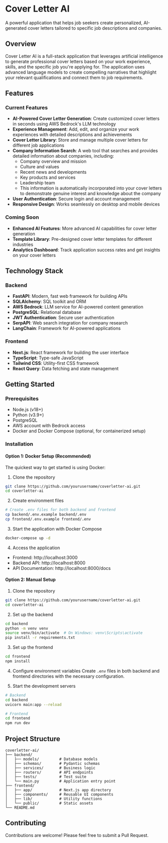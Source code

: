 # Cover Letter AI

A powerful application that helps job seekers create personalized, AI-generated cover letters tailored to specific job descriptions and companies.

## Overview

Cover Letter AI is a full-stack application that leverages artificial intelligence to generate professional cover letters based on your work experience, skills, and the specific job you're applying for. The application uses advanced language models to create compelling narratives that highlight your relevant qualifications and connect them to job requirements.

## Features

### Current Features

- **AI-Powered Cover Letter Generation**: Create customized cover letters in seconds using AWS Bedrock's LLM technology
- **Experience Management**: Add, edit, and organize your work experiences with detailed descriptions and achievements
- **Cover Letter Library**: Store and manage multiple cover letters for different job applications
- **Company Information Search**: A web tool that searches and provides detailed information about companies, including:
  - Company overview and mission
  - Culture and values
  - Recent news and developments
  - Key products and services
  - Leadership team
  - This information is automatically incorporated into your cover letters to demonstrate genuine interest and knowledge about the company
- **User Authentication**: Secure login and account management
- **Responsive Design**: Works seamlessly on desktop and mobile devices

### Coming Soon

- **Enhanced AI Features**: More advanced AI capabilities for cover letter generation
- **Template Library**: Pre-designed cover letter templates for different industries
- **Analytics Dashboard**: Track application success rates and get insights on your cover letters

## Technology Stack

### Backend
- **FastAPI**: Modern, fast web framework for building APIs
- **SQLAlchemy**: SQL toolkit and ORM
- **AWS Bedrock**: LLM service for AI-powered content generation
- **PostgreSQL**: Relational database
- **JWT Authentication**: Secure user authentication
- **SerpAPI**: Web search integration for company research
- **LangChain**: Framework for AI-powered applications

### Frontend
- **Next.js**: React framework for building the user interface
- **TypeScript**: Type-safe JavaScript
- **Tailwind CSS**: Utility-first CSS framework
- **React Query**: Data fetching and state management

## Getting Started

### Prerequisites
- Node.js (v18+)
- Python (v3.9+)
- PostgreSQL
- AWS account with Bedrock access
- Docker and Docker Compose (optional, for containerized setup)

### Installation

#### Option 1: Docker Setup (Recommended)

The quickest way to get started is using Docker:

1. Clone the repository
```bash
git clone https://github.com/yourusername/coverletter-ai.git
cd coverletter-ai
```

2. Create environment files
```bash
# Create .env files for both backend and frontend
cp backend/.env.example backend/.env
cp frontend/.env.example frontend/.env
```

3. Start the application with Docker Compose
```bash
docker-compose up -d
```

4. Access the application
- Frontend: http://localhost:3000
- Backend API: http://localhost:8000
- API Documentation: http://localhost:8000/docs

#### Option 2: Manual Setup

1. Clone the repository
```bash
git clone https://github.com/yourusername/coverletter-ai.git
cd coverletter-ai
```

2. Set up the backend
```bash
cd backend
python -m venv venv
source venv/bin/activate  # On Windows: venv\Scripts\activate
pip install -r requirements.txt
```

3. Set up the frontend
```bash
cd frontend
npm install
```

4. Configure environment variables
Create `.env` files in both backend and frontend directories with the necessary configuration.

5. Start the development servers
```bash
# Backend
cd backend
uvicorn main:app --reload

# Frontend
cd frontend
npm run dev
```

## Project Structure

```
coverletter-ai/
├── backend/
│   ├── models/         # Database models
│   ├── schemas/        # Pydantic schemas
│   ├── services/       # Business logic
│   ├── routers/        # API endpoints
│   ├── tests/          # Test suite
│   └── main.py         # Application entry point
├── frontend/
│   ├── app/            # Next.js app directory
│   ├── components/     # Reusable UI components
│   ├── lib/            # Utility functions
│   └── public/         # Static assets
└── README.md
```

## Contributing

Contributions are welcome! Please feel free to submit a Pull Request.
